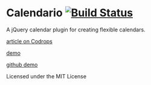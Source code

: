 Calendario  [![Build Status](https://travis-ci.org/deviprsd21/Calendario.svg?branch=master)](https://travis-ci.org/deviprsd21/Calendario)
=========

A jQuery calendar plugin for creating flexible calendars.

[article on Codrops](http://tympanus.net/codrops/?p=12416)

[demo](http://tympanus.net/Development/Calendario)

[github demo](http://deviprsd21.github.io/Calendario/)

Licensed under the MIT License
